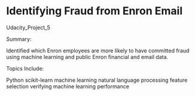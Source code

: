 # Identifying Fraud from Enron Email
Udacity_Project_5

Summary:

Identified which Enron employees are more likely to have committed fraud using machine learning and public Enron financial and email data.

Topics Include:

Python 
  scikit-learn 
  machine learning 
  natural language processing 
  feature selection
  verifying machine learning performance
